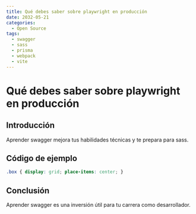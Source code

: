 ```yaml
---
title: Qué debes saber sobre playwright en producción
date: 2032-05-21
categories:
  - Open Source
tags:
  - swagger
  - sass
  - prisma
  - webpack
  - vite
---
```


# Qué debes saber sobre playwright en producción

## Introducción

Aprender swagger mejora tus habilidades técnicas y te prepara para sass.

## Código de ejemplo

```css
.box { display: grid; place-items: center; }
```

## Conclusión

Aprender swagger es una inversión útil para tu carrera como desarrollador.